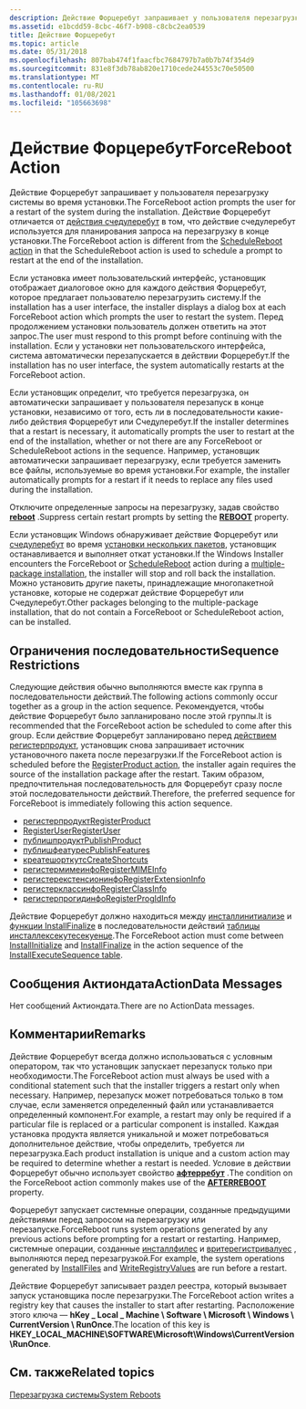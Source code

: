 ```yaml
---
description: Действие Форцеребут запрашивает у пользователя перезагрузку системы во время установки.
ms.assetid: e1bcdd59-8cbc-46f7-b908-c8cbc2ea0539
title: Действие Форцеребут
ms.topic: article
ms.date: 05/31/2018
ms.openlocfilehash: 807bab474f1faacfbc7684797b7a0b7b74f354d9
ms.sourcegitcommit: 831e8f3db78ab820e1710cede244553c70e50500
ms.translationtype: MT
ms.contentlocale: ru-RU
ms.lasthandoff: 01/08/2021
ms.locfileid: "105663698"
---
```

# <a name="forcereboot-action"></a><span data-ttu-id="e3f3c-103">Действие Форцеребут</span><span class="sxs-lookup"><span data-stu-id="e3f3c-103">ForceReboot Action</span></span>

<span data-ttu-id="e3f3c-104">Действие Форцеребут запрашивает у пользователя перезагрузку системы во время установки.</span><span class="sxs-lookup"><span data-stu-id="e3f3c-104">The ForceReboot action prompts the user for a restart of the system during the installation.</span></span> <span data-ttu-id="e3f3c-105">Действие Форцеребут отличается от [действия счедулеребут](schedulereboot-action.md) в том, что действие счедулеребут используется для планирования запроса на перезагрузку в конце установки.</span><span class="sxs-lookup"><span data-stu-id="e3f3c-105">The ForceReboot action is different from the [ScheduleReboot action](schedulereboot-action.md) in that the ScheduleReboot action is used to schedule a prompt to restart at the end of the installation.</span></span>

<span data-ttu-id="e3f3c-106">Если установка имеет пользовательский интерфейс, установщик отображает диалоговое окно для каждого действия Форцеребут, которое предлагает пользователю перезагрузить систему.</span><span class="sxs-lookup"><span data-stu-id="e3f3c-106">If the installation has a user interface, the installer displays a dialog box at each ForceReboot action which prompts the user to restart the system.</span></span> <span data-ttu-id="e3f3c-107">Перед продолжением установки пользователь должен ответить на этот запрос.</span><span class="sxs-lookup"><span data-stu-id="e3f3c-107">The user must respond to this prompt before continuing with the installation.</span></span> <span data-ttu-id="e3f3c-108">Если у установки нет пользовательского интерфейса, система автоматически перезапускается в действии Форцеребут.</span><span class="sxs-lookup"><span data-stu-id="e3f3c-108">If the installation has no user interface, the system automatically restarts at the ForceReboot action.</span></span>

<span data-ttu-id="e3f3c-109">Если установщик определит, что требуется перезагрузка, он автоматически запрашивает у пользователя перезапуск в конце установки, независимо от того, есть ли в последовательности какие-либо действия Форцеребут или Счедулеребут.</span><span class="sxs-lookup"><span data-stu-id="e3f3c-109">If the installer determines that a restart is necessary, it automatically prompts the user to restart at the end of the installation, whether or not there are any ForceReboot or ScheduleReboot actions in the sequence.</span></span> <span data-ttu-id="e3f3c-110">Например, установщик автоматически запрашивает перезагрузку, если требуется заменить все файлы, используемые во время установки.</span><span class="sxs-lookup"><span data-stu-id="e3f3c-110">For example, the installer automatically prompts for a restart if it needs to replace any files used during the installation.</span></span>

<span data-ttu-id="e3f3c-111">Отключите определенные запросы на перезагрузку, задав свойство [**reboot**](reboot.md) .</span><span class="sxs-lookup"><span data-stu-id="e3f3c-111">Suppress certain restart prompts by setting the [**REBOOT**](reboot.md) property.</span></span>

<span data-ttu-id="e3f3c-112">Если установщик Windows обнаруживает действие Форцеребут или [счедулеребут](schedulereboot-action.md) во время [установки нескольких пакетов](multiple-package-installations.md), установщик останавливается и выполняет откат установки.</span><span class="sxs-lookup"><span data-stu-id="e3f3c-112">If the Windows Installer encounters the ForceReboot or [ScheduleReboot](schedulereboot-action.md) action during a [multiple-package installation](multiple-package-installations.md), the installer will stop and roll back the installation.</span></span> <span data-ttu-id="e3f3c-113">Можно установить другие пакеты, принадлежащие многопакетной установке, которые не содержат действие Форцеребут или Счедулеребут.</span><span class="sxs-lookup"><span data-stu-id="e3f3c-113">Other packages belonging to the multiple-package installation, that do not contain a ForceReboot or ScheduleReboot action, can be installed.</span></span>

## <a name="sequence-restrictions"></a><span data-ttu-id="e3f3c-114">Ограничения последовательности</span><span class="sxs-lookup"><span data-stu-id="e3f3c-114">Sequence Restrictions</span></span>

<span data-ttu-id="e3f3c-115">Следующие действия обычно выполняются вместе как группа в последовательности действий.</span><span class="sxs-lookup"><span data-stu-id="e3f3c-115">The following actions commonly occur together as a group in the action sequence.</span></span> <span data-ttu-id="e3f3c-116">Рекомендуется, чтобы действие Форцеребут было запланировано после этой группы.</span><span class="sxs-lookup"><span data-stu-id="e3f3c-116">It is recommended that the ForceReboot action be scheduled to come after this group.</span></span> <span data-ttu-id="e3f3c-117">Если действие Форцеребут запланировано перед [действием регистерпродукт](registerproduct-action.md), установщик снова запрашивает источник установочного пакета после перезагрузки.</span><span class="sxs-lookup"><span data-stu-id="e3f3c-117">If the ForceReboot action is scheduled before the [RegisterProduct action](registerproduct-action.md), the installer again requires the source of the installation package after the restart.</span></span> <span data-ttu-id="e3f3c-118">Таким образом, предпочтительная последовательность для Форцеребут сразу после этой последовательности действий.</span><span class="sxs-lookup"><span data-stu-id="e3f3c-118">Therefore, the preferred sequence for ForceReboot is immediately following this action sequence.</span></span>

-   [<span data-ttu-id="e3f3c-119">регистерпродукт</span><span class="sxs-lookup"><span data-stu-id="e3f3c-119">RegisterProduct</span></span>](registerproduct-action.md)
-   [<span data-ttu-id="e3f3c-120">RegisterUser</span><span class="sxs-lookup"><span data-stu-id="e3f3c-120">RegisterUser</span></span>](registeruser-action.md)
-   [<span data-ttu-id="e3f3c-121">публишпродукт</span><span class="sxs-lookup"><span data-stu-id="e3f3c-121">PublishProduct</span></span>](publishproduct-action.md)
-   [<span data-ttu-id="e3f3c-122">публишфеатурес</span><span class="sxs-lookup"><span data-stu-id="e3f3c-122">PublishFeatures</span></span>](publishfeatures-action.md)
-   [<span data-ttu-id="e3f3c-123">креатешорткутс</span><span class="sxs-lookup"><span data-stu-id="e3f3c-123">CreateShortcuts</span></span>](createshortcuts-action.md)
-   [<span data-ttu-id="e3f3c-124">регистермимеинфо</span><span class="sxs-lookup"><span data-stu-id="e3f3c-124">RegisterMIMEInfo</span></span>](registermimeinfo-action.md)
-   [<span data-ttu-id="e3f3c-125">регистерекстенсионинфо</span><span class="sxs-lookup"><span data-stu-id="e3f3c-125">RegisterExtensionInfo</span></span>](registerextensioninfo-action.md)
-   [<span data-ttu-id="e3f3c-126">регистерклассинфо</span><span class="sxs-lookup"><span data-stu-id="e3f3c-126">RegisterClassInfo</span></span>](registerclassinfo-action.md)
-   [<span data-ttu-id="e3f3c-127">регистерпрогидинфо</span><span class="sxs-lookup"><span data-stu-id="e3f3c-127">RegisterProgIdInfo</span></span>](registerprogidinfo-action.md)

<span data-ttu-id="e3f3c-128">Действие Форцеребут должно находиться между [инсталлинитиализе](installinitialize-action.md) и [функции InstallFinalize](installfinalize-action.md) в последовательности действий [таблицы инсталлексекутесекуенце](installexecutesequence-table.md).</span><span class="sxs-lookup"><span data-stu-id="e3f3c-128">The ForceReboot action must come between [InstallInitialize](installinitialize-action.md) and [InstallFinalize](installfinalize-action.md) in the action sequence of the [InstallExecuteSequence table](installexecutesequence-table.md).</span></span>

## <a name="actiondata-messages"></a><span data-ttu-id="e3f3c-129">Сообщения Актиондата</span><span class="sxs-lookup"><span data-stu-id="e3f3c-129">ActionData Messages</span></span>

<span data-ttu-id="e3f3c-130">Нет сообщений Актиондата.</span><span class="sxs-lookup"><span data-stu-id="e3f3c-130">There are no ActionData messages.</span></span>

## <a name="remarks"></a><span data-ttu-id="e3f3c-131">Комментарии</span><span class="sxs-lookup"><span data-stu-id="e3f3c-131">Remarks</span></span>

<span data-ttu-id="e3f3c-132">Действие Форцеребут всегда должно использоваться с условным оператором, так что установщик запускает перезапуск только при необходимости.</span><span class="sxs-lookup"><span data-stu-id="e3f3c-132">The ForceReboot action must always be used with a conditional statement such that the installer triggers a restart only when necessary.</span></span> <span data-ttu-id="e3f3c-133">Например, перезапуск может потребоваться только в том случае, если заменяется определенный файл или устанавливается определенный компонент.</span><span class="sxs-lookup"><span data-stu-id="e3f3c-133">For example, a restart may only be required if a particular file is replaced or a particular component is installed.</span></span> <span data-ttu-id="e3f3c-134">Каждая установка продукта является уникальной и может потребоваться дополнительное действие, чтобы определить, требуется ли перезагрузка.</span><span class="sxs-lookup"><span data-stu-id="e3f3c-134">Each product installation is unique and a custom action may be required to determine whether a restart is needed.</span></span> <span data-ttu-id="e3f3c-135">Условие в действии Форцеребут обычно использует свойство [**афтерребут**](afterreboot.md) .</span><span class="sxs-lookup"><span data-stu-id="e3f3c-135">The condition on the ForceReboot action commonly makes use of the [**AFTERREBOOT**](afterreboot.md) property.</span></span>

<span data-ttu-id="e3f3c-136">Форцеребут запускает системные операции, созданные предыдущими действиями перед запросом на перезагрузку или перезапуске.</span><span class="sxs-lookup"><span data-stu-id="e3f3c-136">ForceReboot runs system operations generated by any previous actions before prompting for a restart or restarting.</span></span> <span data-ttu-id="e3f3c-137">Например, системные операции, созданные [инсталлфилес](installfiles-action.md) и [вритерегистривалуес](writeregistryvalues-action.md) , выполняются перед перезагрузкой.</span><span class="sxs-lookup"><span data-stu-id="e3f3c-137">For example, the system operations generated by [InstallFiles](installfiles-action.md) and [WriteRegistryValues](writeregistryvalues-action.md) are run before a restart.</span></span>

<span data-ttu-id="e3f3c-138">Действие Форцеребут записывает раздел реестра, который вызывает запуск установщика после перезагрузки.</span><span class="sxs-lookup"><span data-stu-id="e3f3c-138">The ForceReboot action writes a registry key that causes the installer to start after restarting.</span></span> <span data-ttu-id="e3f3c-139">Расположение этого ключа — **hKey \_ Local \_ Machine \\ Software \\ Microsoft \\ Windows \\ CurrentVersion \\ RunOnce**.</span><span class="sxs-lookup"><span data-stu-id="e3f3c-139">The location of this key is **HKEY\_LOCAL\_MACHINE\\SOFTWARE\\Microsoft\\Windows\\CurrentVersion\\RunOnce**.</span></span>

## <a name="related-topics"></a><span data-ttu-id="e3f3c-140">См. также</span><span class="sxs-lookup"><span data-stu-id="e3f3c-140">Related topics</span></span>

<dl> <dt>

[<span data-ttu-id="e3f3c-141">Перезагрузка системы</span><span class="sxs-lookup"><span data-stu-id="e3f3c-141">System Reboots</span></span>](system-reboots.md)
</dt> </dl>

 

 



